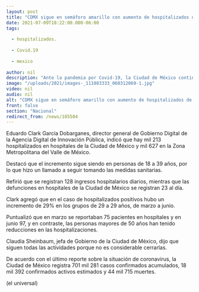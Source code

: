 ```yaml
---
layout: post
title: "CDMX sigue en semáforo amarillo con aumento de hospitalizados de 18 a 39 años"
date: 2021-07-09T18:22:00.000-06:00
tags:
  
  - hospitalizados.
  
  - Covid.19
  
  - mexico
  
author: nil
description: "Ante la pandemia por Covid-19, la Ciudad de México continúa en semáforo epidemiológico amarillo la próxima semana, con un incremento de hospitalizados por coronavirus."
image: "/uploads/2021/images-_111083333_060312069-1.jpg"
video: nil
audio: nil
alt: "CDMX sigue en semáforo amarillo con aumento de hospitalizados de 18 a 39 años"
front: false
section: "Nacional"
redirect_from: /news/185504
---
```


Eduardo Clark García Dobarganes, director general de Gobierno Digital de la Agencia Digital de Innovación Pública, indicó que hay mil 213 hospitalizados en hospitales de la Ciudad de México y mil 627 en la Zona Metropolitana del Valle de México.

Destacó que el incremento sigue siendo en personas de 18 a 39 años, por lo que hizo un llamado a seguir tomando las medidas sanitarias.

Refirió que se registran 128 ingresos hospitalarios diarios, mientras que las defunciones en hospitales de la Ciudad de México se registran 23 al día.

Clark agregó que en el caso de hospitalizados positivos hubo un incremento de 29% en los grupos de 29 a 29 años, de marzo a junio.

Puntualizó que en marzo se reportaban 75 pacientes en hospitales y en junio 97, y en contraste, las personas mayores de 50 años han tenido reducciones en las hospitalizaciones.

Claudia Sheinbaum, jefa de Gobierno de la Ciudad de México, dijo que siguen todas las actividades porque no es considerable cerrarlas. 

De acuerdo con el último reporte sobre la situación de coronavirus, la Ciudad de México registra  701 mil 281 casos confirmados acumulados, 18 mil 392 confirmados activos estimados y 44 mil 715 muertes.

(el universal)

